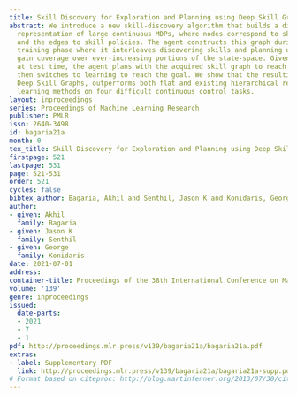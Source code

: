 ```yaml
---
title: Skill Discovery for Exploration and Planning using Deep Skill Graphs
abstract: We introduce a new skill-discovery algorithm that builds a discrete graph
  representation of large continuous MDPs, where nodes correspond to skill subgoals
  and the edges to skill policies. The agent constructs this graph during an unsupervised
  training phase where it interleaves discovering skills and planning using them to
  gain coverage over ever-increasing portions of the state-space. Given a novel goal
  at test time, the agent plans with the acquired skill graph to reach a nearby state,
  then switches to learning to reach the goal. We show that the resulting algorithm,
  Deep Skill Graphs, outperforms both flat and existing hierarchical reinforcement
  learning methods on four difficult continuous control tasks.
layout: inproceedings
series: Proceedings of Machine Learning Research
publisher: PMLR
issn: 2640-3498
id: bagaria21a
month: 0
tex_title: Skill Discovery for Exploration and Planning using Deep Skill Graphs
firstpage: 521
lastpage: 531
page: 521-531
order: 521
cycles: false
bibtex_author: Bagaria, Akhil and Senthil, Jason K and Konidaris, George
author:
- given: Akhil
  family: Bagaria
- given: Jason K
  family: Senthil
- given: George
  family: Konidaris
date: 2021-07-01
address:
container-title: Proceedings of the 38th International Conference on Machine Learning
volume: '139'
genre: inproceedings
issued:
  date-parts:
  - 2021
  - 7
  - 1
pdf: http://proceedings.mlr.press/v139/bagaria21a/bagaria21a.pdf
extras:
- label: Supplementary PDF
  link: http://proceedings.mlr.press/v139/bagaria21a/bagaria21a-supp.pdf
# Format based on citeproc: http://blog.martinfenner.org/2013/07/30/citeproc-yaml-for-bibliographies/
---
```

